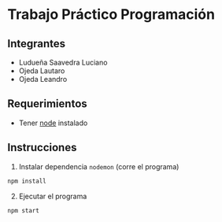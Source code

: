# Trabajo Práctico Programación

## Integrantes
* Ludueña Saavedra Luciano
* Ojeda Lautaro
* Ojeda Leandro

## Requerimientos

* Tener [node](https://nodejs.org/en/) instalado 

## Instrucciones

1. Instalar dependencia `nodemon` (corre el programa)

```sh
npm install
```
2. Ejecutar el programa

```sh
npm start
```